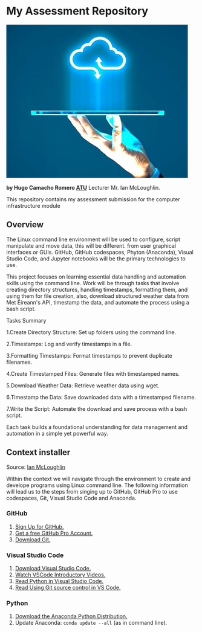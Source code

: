 # My Assessment Repository  

![cloud](img/cloud_infrastructure.jpg)

**by Hugo Camacho Romero [ATU](https://www.atu.ie/)** Lecturer Mr. Ian McLoughlin.

This repository contains my assessment submission for the computer infrastructure module

## Overview

The Linux command line environment will be used to configure, script manipulate and move data, this will be different.
from user graphical interfaces or GUIs. GitHub, GitHub codespaces, Phyton (Anaconda), Visual Studio Code,
and Jupyter notebooks will be the primary technologies to use.

This project focuses on learning essential data handling and automation skills using the
command line. Work will be through tasks that involve creating directory structures, handling timestamps,
formatting them, and using them for file creation, also, download structured weather data from Met Éireann's
API, timestamp the data, and automate the process using a bash script.

Tasks Summary

1.Create Directory Structure: Set up folders using the command line.

2.Timestamps: Log and verify timestamps in a file.

3.Formatting Timestamps: Format timestamps to prevent duplicate filenames.

4.Create Timestamped Files: Generate files with timestamped names.

5.Download Weather Data: Retrieve weather data using wget.

6.Timestamp the Data: Save downloaded data with a timestamped filename.

7.Write the Script: Automate the download and save process with a bash script.

Each task builds a foundational understanding for data management and automation in a simple yet powerful way.

## Context installer

Source: [Ian McLoughlin](https://github.com/ianmcloughlin/2425_computer_infrastructure/tree/main)

Within the context we will navigate through the environment to create and develope programs using Linux command
line. The following information will lead us to the steps  from singing up to GitHub, GitHub Pro to use
codespaces, Git, Visual Studio Code and Anaconda.

### GitHub

1. [Sign Up for GitHub.](https://github.com/signup)
2. [Get a free GitHub Pro Account.](https://github.com/education/students)
3. [Download Git.](https://git-scm.com/downloads)

### Visual Studio Code

1. [Download Visual Studio Code.](https://code.visualstudio.com/Download)
2. [Watch VSCode Introductory Videos.](https://code.visualstudio.com/docs/getstarted/introvideos)
3. [Read Python in Visual Studio Code.](https://code.visualstudio.com/docs/languages/python)
4. [Read Using Git source control in VS Code.](https://code.visualstudio.com/docs/sourcecontrol/overview)

### Python

1. [Download the Anaconda Python Distribution.](https://www.anaconda.com/download/success)
2. Update Anaconda: `conda update --all` (as in command line).
